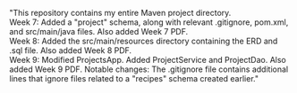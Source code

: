 "This repository contains my entire Maven project directory.  
Week 7: Added a "project" schema, along with relevant .gitignore, pom.xml, and src/main/java files. Also added Week 7 PDF.  
Week 8: Added the src/main/resources directory containing the ERD and .sql file. Also added Week 8 PDF.  
Week 9: Modified ProjectsApp. Added ProjectService and ProjectDao. Also added Week 9 PDF.
Notable changes: The .gitignore file contains additional lines that ignore files related to a "recipes" schema created earlier."
